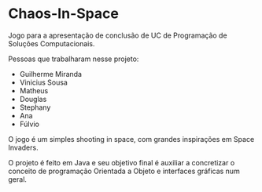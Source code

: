 # Chaos-In-Space
Jogo para a apresentação de conclusão de UC de Programação de Soluções Computacionais.

Pessoas que trabalharam nesse projeto:
- Guilherme Miranda
- Vinicius Sousa
- Matheus
- Douglas
- Stephany
- Ana
- Fúlvio

O jogo é um simples shooting in space, com grandes inspirações em Space Invaders.

O projeto é feito em Java e seu objetivo final é auxiliar a concretizar o conceito de programação Orientada a Objeto e interfaces gráficas num geral.
